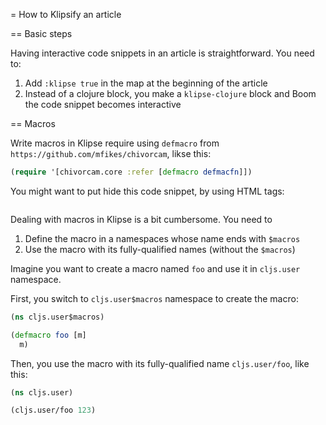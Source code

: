 = How to Klipsify an article


== Basic steps

Having interactive code snippets in an article is straightforward. You need to:

1. Add `:klipse true` in the map at the beginning of the article
1. Instead of a clojure block, you make a `klipse-clojure` block and Boom the code snippet becomes interactive

== Macros

Write macros in Klipse require using `defmacro` from `https://github.com/mfikes/chivorcam`, likse this:

```clojure
(require '[chivorcam.core :refer [defmacro defmacfn]])
```

You might want to put hide this code snippet, by using HTML tags:

<pre style="visibility:hidden; height:0;"><code class="klipse-clojure" >
(require '[chivorcam.core :refer [defmacro defmacfn]])
</code></pre>


Dealing with macros in Klipse is a bit cumbersome. You need to 

1. Define the macro in a namespaces whose name ends with `$macros`
1. Use the macro with its fully-qualified names (without the `$macros`)

Imagine you want to create a macro named `foo` and use it in `cljs.user` namespace.

First, you switch to `cljs.user$macros` namespace to create the macro:

```clojure
(ns cljs.user$macros)

(defmacro foo [m]
  m)
```

Then, you use the macro with its fully-qualified name `cljs.user/foo`, like this:

```clojure
(ns cljs.user)

(cljs.user/foo 123)
```


